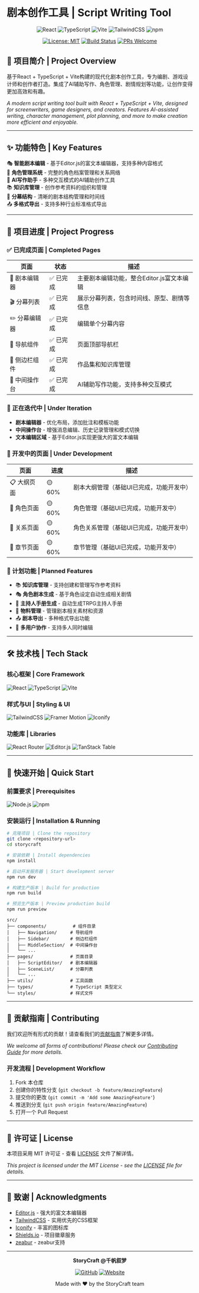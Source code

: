 # 剧本创作工具 | Script Writing Tool

<div align="center">

![React](https://img.shields.io/badge/React-18.x-61DAFB?style=for-the-badge&logo=react&logoColor=white)
![TypeScript](https://img.shields.io/badge/TypeScript-5.x-3178C6?style=for-the-badge&logo=typescript&logoColor=white)
![Vite](https://img.shields.io/badge/Vite-5.x-646CFF?style=for-the-badge&logo=vite&logoColor=white)
![TailwindCSS](https://img.shields.io/badge/TailwindCSS-3.x-06B6D4?style=for-the-badge&logo=tailwindcss&logoColor=white)
![npm](https://img.shields.io/badge/npm-10.x-CB3837?style=for-the-badge&logo=npm&logoColor=white)

[![License: MIT](https://img.shields.io/badge/License-MIT-yellow.svg?style=for-the-badge)](https://opensource.org/licenses/MIT)
[![Build Status](https://img.shields.io/badge/Build-Passing-brightgreen?style=for-the-badge)](https://github.com)
[![PRs Welcome](https://img.shields.io/badge/PRs-Welcome-brightgreen.svg?style=for-the-badge)](http://makeapullrequest.com)

</div>

## 📖 项目简介 | Project Overview

基于React + TypeScript + Vite构建的现代化剧本创作工具，专为编剧、游戏设计师和创作者打造。集成了AI辅助写作、角色管理、剧情规划等功能，让创作变得更加高效和有趣。

*A modern script writing tool built with React + TypeScript + Vite, designed for screenwriters, game designers, and creators. Features AI-assisted writing, character management, plot planning, and more to make creation more efficient and enjoyable.*

---

## ✨ 功能特色 | Key Features

🎭 **智能剧本编辑** - 基于Editor.js的富文本编辑器，支持多种内容格式  
👥 **角色管理系统** - 完整的角色档案管理和关系网络  
🧠 **AI写作助手** - 多种交互模式的AI辅助创作工具  
📚 **知识库管理** - 创作参考资料的组织和管理  
🎯 **分幕结构** - 清晰的剧本结构管理和时间线  
📤 **多格式导出** - 支持多种行业标准格式导出  

---

## 🚀 项目进度 | Project Progress

### ✅ 已完成页面 | Completed Pages

| 页面 | 状态 | 描述 |
|------|------|------|
| 📝 剧本编辑器 | ✅ 已完成 | 主要剧本编辑功能，整合Editor.js富文本编辑 |
| 🎬 分幕列表 | ✅ 已完成 | 展示分幕列表，包含时间线、原型、剧情等信息 |
| ✏️ 分幕编辑器 | ✅ 已完成 | 编辑单个分幕内容 |
| 🧭 导航组件 | ✅ 已完成 | 页面顶部导航栏 |
| 📂 侧边栏组件 | ✅ 已完成 | 作品集和知识库管理 |
| 🤖 中间操作台 | ✅ 已完成 | AI辅助写作功能，支持多种交互模式 |

### 🔄 正在迭代中 | Under Iteration

- **剧本编辑器** - 优化布局，添加批注和模板功能
- **中间操作台** - 增强消息编辑、历史记录管理和模式切换
- **文本编辑区域** - 基于Editor.js实现更强大的富文本编辑

### 🚧 开发中的页面 | Under Development

| 页面 | 进度 | 描述 |
|------|------|------|
| 📋 大纲页面 | 🟡 60% | 剧本大纲管理（基础UI已完成，功能开发中） |
| 👤 角色页面 | 🟡 60% | 角色管理（基础UI已完成，功能开发中） |
| 🔗 关系页面 | 🟡 60% | 角色关系管理（基础UI已完成，功能开发中） |
| 📖 章节页面 | 🟡 60% | 章节管理（基础UI已完成，功能开发中） |
 

### 🔮 计划功能 | Planned Features

- 📚 **知识库管理** - 支持创建和管理写作参考资料
- 🎭 **角色剧本生成** - 基于角色设定自动生成相关剧情
- 📜 **主持人手册生成** - 自动生成TRPG主持人手册
- 🎨 **物料管理** - 管理剧本相关素材和资源
- 📤 **剧本导出** - 多种格式导出功能
- 👥 **多用户协作** - 支持多人同时编辑

---

## 🛠 技术栈 | Tech Stack

### 核心框架 | Core Framework
![React](https://img.shields.io/badge/React-18.3.1-61DAFB?style=flat-square&logo=react)
![TypeScript](https://img.shields.io/badge/TypeScript-5.2.2-3178C6?style=flat-square&logo=typescript)
![Vite](https://img.shields.io/badge/Vite-5.3.4-646CFF?style=flat-square&logo=vite)

### 样式与UI | Styling & UI
![TailwindCSS](https://img.shields.io/badge/TailwindCSS-3.4.1-06B6D4?style=flat-square&logo=tailwindcss)
![Framer Motion](https://img.shields.io/badge/Framer_Motion-11.3.8-0055FF?style=flat-square&logo=framer)
![Iconify](https://img.shields.io/badge/Iconify-3.1.1-1769AA?style=flat-square&logo=iconify)

### 功能库 | Libraries
![React Router](https://img.shields.io/badge/React_Router-6.15.0-CA4245?style=flat-square&logo=reactrouter)
![Editor.js](https://img.shields.io/badge/Editor.js-2.28.2-08A045?style=flat-square)
![TanStack Table](https://img.shields.io/badge/TanStack_Table-8.9.8-FF4154?style=flat-square)

---

## 🚀 快速开始 | Quick Start

### 前置要求 | Prerequisites

![Node.js](https://img.shields.io/badge/Node.js-18.0+-339933?style=flat-square&logo=nodedotjs)
![npm](https://img.shields.io/badge/npm-9.0+-CB3837?style=flat-square&logo=npm)

### 安装运行 | Installation & Running

```bash
# 克隆项目 | Clone the repository
git clone <repository-url>
cd storycraft

# 安装依赖 | Install dependencies
npm install

# 启动开发服务器 | Start development server
npm run dev

# 构建生产版本 | Build for production
npm run build

# 预览生产版本 | Preview production build
npm run preview
```



```
src/
├── components/          # 组件目录
│   ├── Navigation/     # 导航组件
│   ├── Sidebar/        # 侧边栏组件
│   ├── MiddleSection/  # 中间操作台
│   └── ...
├── pages/              # 页面目录
│   ├── ScriptEditor/   # 剧本编辑器
│   ├── SceneList/      # 分幕列表
│   └── ...
├── utils/              # 工具函数
├── types/              # TypeScript 类型定义
└── styles/             # 样式文件
```

---

## 🤝 贡献指南 | Contributing

我们欢迎所有形式的贡献！请查看我们的[贡献指南](CONTRIBUTING.md)了解更多详情。

*We welcome all forms of contributions! Please check our [Contributing Guide](CONTRIBUTING.md) for more details.*

### 开发流程 | Development Workflow

1. Fork 本仓库
2. 创建你的特性分支 (`git checkout -b feature/AmazingFeature`)
3. 提交你的更改 (`git commit -m 'Add some AmazingFeature'`)
4. 推送到分支 (`git push origin feature/AmazingFeature`)
5. 打开一个 Pull Request

---

## 📄 许可证 | License

本项目采用 MIT 许可证 - 查看 [LICENSE](LICENSE) 文件了解详情。

*This project is licensed under the MIT License - see the [LICENSE](LICENSE) file for details.*

---

## 🙏 致谢 | Acknowledgments

- [Editor.js](https://editorjs.io/) - 强大的富文本编辑器
- [TailwindCSS](https://tailwindcss.com/) - 实用优先的CSS框架
- [Iconify](https://iconify.design/) - 丰富的图标库
- [Shields.io](https://shields.io/) - 项目徽章服务
- [zeabur](https://zeabur.com/projects) - zeabur支持

---

<div align="center">

**StoryCraft @千帆叙梦**

[![GitHub](https://img.shields.io/badge/GitHub-181717?style=for-the-badge&logo=github)](https://github.com)
[![Website](https://img.shields.io/badge/Website-4285F4?style=for-the-badge&logo=google-chrome&logoColor=white)](https://your-website.com)

Made with ❤️ by the StoryCraft team

</div>
